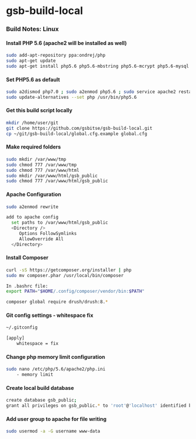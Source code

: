 gsb-build-local
===============

### Build Notes: Linux

#### Install PHP 5.6 (apache2 will be installed as well) 
```bash 
sudo add-apt-repository ppa:ondrej/php
sudo apt-get update
sudo apt-get install php5.6 php5.6-mbstring php5.6-mcrypt php5.6-mysql php5.6-xml mysql-server mysql-client unzip git php5.6-xml php5.6-curl php5.6-gd php-memcached memcached php5.6-zip
```

#### Set PHP5.6 as default
```bash
sudo a2dismod php7.0 ; sudo a2enmod php5.6 ; sudo service apache2 restart
sudo update-alternatives --set php /usr/bin/php5.6
```

#### Get this build script locally
```bash
mkdir /home/user/git
git clone https://github.com/gsbitse/gsb-build-local.git
cp ~/git/gsb-build-local/global.cfg.example global.cfg
```

#### Make required folders 
```bash
sudo mkdir /var/www/tmp
sudo chmod 777 /var/www/tmp
sudo chmod 777 /var/www/html
sudo mkdir /var/www/html/gsb_public
sudo chmod 777 /var/www/html/gsb_public
```

#### Apache Configuration 
```bash
sudo a2enmod rewrite 
```

```bash
add to apache config
  set paths to /var/www/html/gsb_public
  <Directory />
     Options FollowSymlinks
     AllowOverride All
  </Directory>
```

#### Install Composer
```bash
curl -sS https://getcomposer.org/installer | php
sudo mv composer.phar /usr/local/bin/composer
```

```bash
In .bashrc file: 
export PATH="$HOME/.config/composer/vendor/bin:$PATH"
```

```bash
composer global require drush/drush:8.*
```

#### Git config settings - whitespace fix
```bash
~/.gitconfig

[apply]
	whitespace = fix
```

#### Change php memory limit configuration
```bash
sudo nano /etc/php/5.6/apache2/php.ini
	- memory limit
```

#### Create local build database 
```bash
create database gsb_public;
grant all privileges on gsb_public.* to 'root'@'localhost' identified by 'password';
```

#### Add user group to apache for file writing
```bash
sudo usermod -a -G username www-data
```